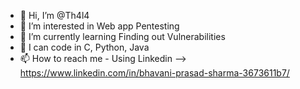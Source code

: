 - 👋 Hi, I’m @Th4l4
- 👀 I’m interested in Web app Pentesting
- 🌱 I’m currently learning Finding out Vulnerabilities
- 💞️ I can code in C, Python, Java
- 📫 How to reach me - Using Linkedin -->   https://www.linkedin.com/in/bhavani-prasad-sharma-3673611b7/

<!---
Th4l4/Th4l4 is a ✨ special ✨ repository because its `README.md` (this file) appears on your GitHub profile.
You can click the Preview link to take a look at your changes.
--->
